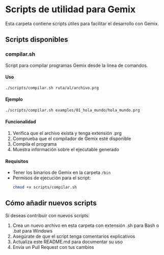 # Scripts de utilidad para Gemix

Esta carpeta contiene scripts útiles para facilitar el desarrollo con Gemix.

## Scripts disponibles

### compilar.sh

Script para compilar programas Gemix desde la línea de comandos.

#### Uso

```bash
./scripts/compilar.sh ruta/al/archivo.prg
```

#### Ejemplo

```bash
./scripts/compilar.sh examples/01_hola_mundo/hola_mundo.prg
```

#### Funcionalidad

1. Verifica que el archivo exista y tenga extensión .prg
2. Comprueba que el compilador de Gemix esté disponible
3. Compila el programa
4. Muestra información sobre el ejecutable generado

#### Requisitos

- Tener los binarios de Gemix en la carpeta `/bin`
- Permisos de ejecución para el script:
  ```bash
  chmod +x scripts/compilar.sh
  ```

## Cómo añadir nuevos scripts

Si deseas contribuir con nuevos scripts:

1. Crea un nuevo archivo en esta carpeta con extensión .sh para Bash o .bat para Windows
2. Asegúrate de que el script tenga comentarios explicativos
3. Actualiza este README.md para documentar su uso
4. Envía un Pull Request con tus cambios
